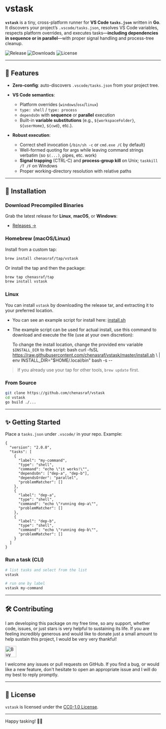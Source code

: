 # vstask

**`vstask`** is a tiny, cross-platform runner for **VS Code `tasks.json`** written in **Go**. It
discovers your project’s `.vscode/tasks.json`, resolves VS Code variables, respects platform
overrides, and executes tasks—**including dependencies in sequence or in parallel**—with proper
signal handling and process-tree cleanup.

![Release](https://img.shields.io/github/v/release/chenasraf/vstask)
![Downloads](https://img.shields.io/github/downloads/chenasraf/vstask/total)
![License](https://img.shields.io/github/license/chenasraf/vstask)

---

## 🚀 Features

- **Zero-config**: auto-discovers `.vscode/tasks.json` from your project tree.
- **VS Code semantics**:
  - Platform overrides (`windows`/`osx`/`linux`)
  - `type: shell` / `type: process`
  - `dependsOn` with **sequence** or **parallel** execution
  - Built-in **variable substitutions** (e.g., `${workspaceFolder}`, `${userHome}`, `${cwd}`, etc.).

- **Robust execution**:
  - Correct shell invocation (`/bin/sh -c` or `cmd.exe /C` by default)
  - Well-formed quoting for args while leaving command strings verbatim (so `$(...)`, pipes, etc.
    work)
  - **Signal trapping** (CTRL-C) and **process-group kill** on Unix; `taskkill /T /F` on Windows
  - Proper working-directory resolution with relative paths

---

## 🎯 Installation

### Download Precompiled Binaries

Grab the latest release for **Linux**, **macOS**, or **Windows**:

- [Releases →](https://github.com/chenasraf/vstask/releases/latest)

### Homebrew (macOS/Linux)

Install from a custom tap:

```bash
brew install chenasraf/tap/vstask
```

Or install the tap and then the package:

```bash
brew tap chenasraf/tap
brew install vstask
```

### Linux

You can install `vstask` by downloading the release tar, and extracting it to your preferred
location.

- You can see an example script for install here: [install.sh](/install.sh)
- The example script can be used for actual install, use this command to download and execute the
  file (use at your own discretion):

  To change the install location, change the provided env variable `$INSTALL_DIR` to the script:
bash curl -fsSL https://raw.githubusercontent.com/chenasraf/vstask/master/install.sh \ | env INSTALL_DIR="$HOME/.local/bin" bash -s --

> If you already use your tap for other tools, `brew update` first.

### From Source

```bash
git clone https://github.com/chenasraf/vstask
cd vstask
go build ./...
```

---

## ✨ Getting Started

Place a `tasks.json` under `.vscode/` in your repo. Example:

```jsonc
{
  "version": "2.0.0",
  "tasks": [
    {
      "label": "my-command",
      "type": "shell",
      "command": "echo \"it works!\"",
      "dependsOn": ["dep-a", "dep-b"],
      "dependsOrder": "parallel",
      "problemMatcher": []
    },
    {
      "label": "dep-a",
      "type": "shell",
      "command": "echo \"running dep-a\"",
      "problemMatcher": []
    },
    {
      "label": "dep-b",
      "type": "shell",
      "command": "echo \"running dep-b\"",
      "problemMatcher": []
    }
  ]
}
```

### Run a task (CLI)

```bash
# list tasks and select from the list
vstask

# run one by label
vstask my-command
```

---

## 🛠️ Contributing

I am developing this package on my free time, so any support, whether code, issues, or just stars is
very helpful to sustaining its life. If you are feeling incredibly generous and would like to donate
just a small amount to help sustain this project, I would be very very thankful!

<a href='https://ko-fi.com/casraf' target='_blank'>
<img height='36' style='border:0px;height:36px;' src='https://cdn.ko-fi.com/cdn/kofi1.png?v=3' alt='Buy Me a Coffee at ko-fi.com' />
</a>

I welcome any issues or pull requests on GitHub. If you find a bug, or would like a new feature,
don't hesitate to open an appropriate issue and I will do my best to reply promptly.

---

## 📜 License

`vstask` is licensed under the [CC0-1.0 License](/LICENSE).

---

Happy tasking! 🧰✨
